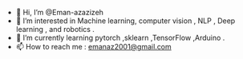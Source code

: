 - 👋 Hi, I’m @Eman-azazizeh
- 👀 I’m interested in Machine learning, computer vision , NLP , Deep learning  , and robotics .
- 🌱 I’m currently learning pytorch ,sklearn  ,TensorFlow  ,Arduino .
- 📫 How to reach me : emanaz2001@gmail.com

<!---
Eman-azazizeh/Eman-azazizeh is a ✨ special ✨ repository because its `README.md` (this file) appears on your GitHub profile.
You can click the Preview link to take a look at your changes.
--->
